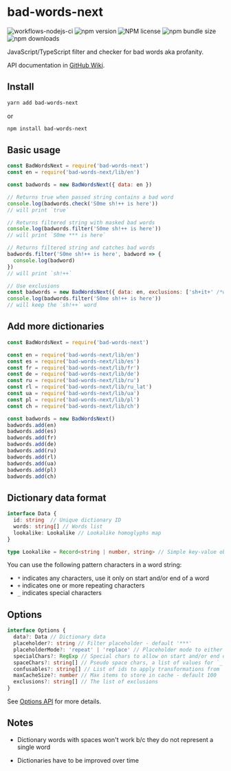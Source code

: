 # bad-words-next

![workflows-nodejs-ci](https://github.com/alexzel/bad-words-next/actions/workflows/node-ci.yml/badge.svg?branch=main)
![npm version](https://img.shields.io/npm/v/bad-words-next)
![NPM license](https://img.shields.io/npm/l/bad-words-next)
![npm bundle size](https://img.shields.io/bundlephobia/minzip/bad-words-next)
![npm downloads](https://img.shields.io/npm/dm/bad-words-next)

JavaScript/TypeScript filter and checker for bad words aka profanity.

API documentation in [GitHub Wiki](https://github.com/alexzel/bad-words-next/wiki/BadWordsNext).

## Install

```sh
yarn add bad-words-next
```

or

```sh
npm install bad-words-next
```

## Basic usage

```js
const BadWordsNext = require('bad-words-next')
const en = require('bad-words-next/lib/en')

const badwords = new BadWordsNext({ data: en })

// Returns true when passed string contains a bad word
console.log(badwords.check('S0me sh!++ is here'))
// will print `true`

// Returns filtered string with masked bad words
console.log(badwords.filter('S0me sh!++ is here'))
// will print `S0me *** is here`

// Returns filtered string and catches bad words
badwords.filter('S0me sh!++ is here', badword => {
  console.log(badword)
})
// will print `sh!++`

// Use exclusions
const badwords = new BadWordsNext({ data: en, exclusions: ['sh+it+' /*works with lookalikes or the actual words*/] })
console.log(badwords.filter('S0me sh!++ is here'))
// will keep the `sh!++` word
```

## Add more dictionaries

```js
const BadWordsNext = require('bad-words-next')

const en = require('bad-words-next/lib/en')
const es = require('bad-words-next/lib/es')
const fr = require('bad-words-next/lib/fr')
const de = require('bad-words-next/lib/de')
const ru = require('bad-words-next/lib/ru')
const rl = require('bad-words-next/lib/ru_lat')
const ua = require('bad-words-next/lib/ua')
const pl = require('bad-words-next/lib/pl')
const ch = require('bad-words-next/lib/ch')

const badwords = new BadWordsNext()
badwords.add(en)
badwords.add(es)
badwords.add(fr)
badwords.add(de)
badwords.add(ru)
badwords.add(rl)
badwords.add(ua)
badwords.add(pl)
badwords.add(ch)
```

## Dictionary data format

```ts
interface Data {
  id: string  // Unique dictionary ID
  words: string[] // Words list
  lookalike: Lookalike // Lookalike homoglyphs map
}

type Lookalike = Record<string | number, string> // Simple key-value object
```

You can use the following pattern characters in a word string:

- `*` indicates any characters, use it only on start and/or end of a word
- `+` indicates one or more repeating characters
- `_` indicates special characters

## Options

```ts
interface Options {
  data?: Data // Dictionary data
  placeholder?: string // Filter placeholder - default '***'
  placeholderMode?: 'repeat' | 'replace' // Placeholder mode to either replace with or repeat the placeholder - default 'replace'
  specialChars?: RegExp // Special chars to allow on start and/or end of a word - default /\d|[!@#$%^&*()[\];:'",.?\-_=+~`|]|a|(?:the)|(?:el)|(?:la)/
  spaceChars?: string[] // Pseudo space chars, a list of values for `_` symbol in a dictionary word string - default ['', '.', '-', ';', '|']
  confusables?: string[] // List of ids to apply transformations from `confusables` npm package - default ['en', 'es', 'de', 'ru_lat']
  maxCacheSize?: number // Max items to store in cache - default 100
  exclusions?: string[] // The list of exclusions
}
```

See [Options API](https://github.com/alexzel/bad-words-next/wiki/Options) for more details.

## Notes

- Dictionary words with spaces won't work b/c they do not represent a single word

- Dictionaries have to be improved over time
